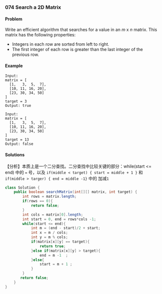 ### 074 Search a 2D Matrix

#### Problem

Write an efficient algorithm that searches for a value in an *m* x *n* matrix. This matrix has the following properties:

- Integers in each row are sorted from left to right.
- The first integer of each row is greater than the last integer of the previous row.



#### Example

```
Input:
matrix = [
  [1,   3,  5,  7],
  [10, 11, 16, 20],
  [23, 30, 34, 50]
]
target = 3
Output: true
```

```
Input:
matrix = [
  [1,   3,  5,  7],
  [10, 11, 16, 20],
  [23, 30, 34, 50]
]
target = 13
Output: false
```



#### Solutions

【分析】本质上是一个二分查找。二分查找中比较关键的部分：while(start <= end) 中的 `=` 号，以及 `if(middle < target) { start = middle + 1 }` 和 `if(middle > targer) { end = middle -1}` 中的 加减`1`

```java
class Solution {
    public boolean searchMatrix(int[][] matrix, int target) {
        int rows = matrix.length;
        if(rows == 0){
            return false;
        }
        int cols = matrix[0].length;
        int start = 0, end = rows*cols -1;
        while(start <= end){
            int m = (end - start)/2 + start;
            int x = m / cols;
            int y = m % cols;
            if(matrix[x][y] == target){
                return true;
            }else if(matrix[x][y] > target){
                end = m -1  ;
            }else{
                start = m + 1 ;
            }
        }
       return false;
    }
}
```

